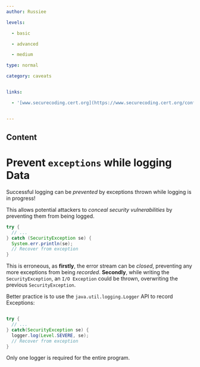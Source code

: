 ```yaml
---
author: Russiee

levels:

  - basic

  - advanced

  - medium

type: normal

category: caveats


links:

  - '[www.securecoding.cert.org](https://www.securecoding.cert.org/confluence/display/java/ERR02-J.+Prevent+exceptions+while+logging+data){website}'


---
```

## Content
# Prevent `exceptions` while logging Data

Successful logging can be *prevented* by exceptions thrown while logging is in progress!

This allows potential attackers to *conceal* *security vulnerabilities* by preventing them from being logged.

```java
try {
  // ...
} catch (SecurityException se) {
  System.err.println(se);
  // Recover from exception
}
```

This is erroneous, as **firstly**, the error stream can be *closed*, preventing any more exceptions from being *recorded*. 
**Secondly**, while writing the `SecurityException`, an `I/O Exception` could be thrown, overwriting the previous `SecurityException`.

Better practice is to use the `java.util.logging.Logger` API to record Exceptions:

```java

try {
  // ...
} catch(SecurityException se) {
  logger.log(Level.SEVERE, se);
  // Recover from exception
}
```

Only one logger is required for the entire program.

